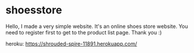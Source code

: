 # shoesstore

Hello, I made a very simple website. It's an online shoes store website. You need to register first to get to the product list page. Thank you :)


heroku: https://shrouded-spire-11891.herokuapp.com/
